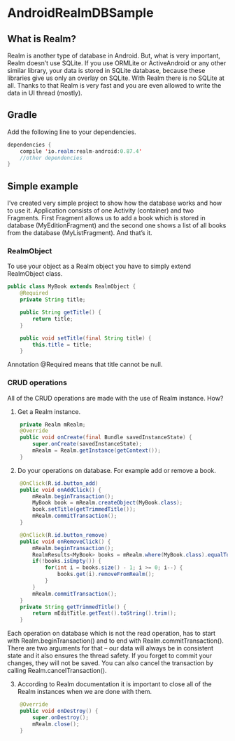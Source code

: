 # AndroidRealmDBSample
## What is Realm?

Realm is another type of database in Android. But, what is very important, Realm doesn’t use SQLite. If you use ORMLite or ActiveAndroid or any other similar library, your data is stored in SQLite database, because these libraries give us only an overlay on SQLite. With Realm there is no SQLite at all. Thanks to that Realm is very fast and you are even allowed to write the data in UI thread (mostly).

## Gradle
Add the following line to your dependencies.
```java
dependencies {
    compile 'io.realm:realm-android:0.87.4'
    //other dependencies
}
```

## Simple example

I’ve created very simple project to show how the database works and how to use it. Application consists of one Activity (container) and two Fragments. First Fragment allows us to add a book which is stored in database (MyEditionFragment) and the second one shows a list of all books from the database (MyListFragment). And that’s it.

### RealmObject
To use your object as a Realm object you have to simply extend RealmObject class.
```java
public class MyBook extends RealmObject {
    @Required
    private String title;

    public String getTitle() {
        return title;
    }

    public void setTitle(final String title) {
        this.title = title;
    }
```


Annotation @Required means that title cannot be null.

### CRUD operations
All of the CRUD operations are made with the use of Realm instance. How?

1. Get a Realm instance.
```java
    private Realm mRealm;
    @Override
    public void onCreate(final Bundle savedInstanceState) {
        super.onCreate(savedInstanceState);
        mRealm = Realm.getInstance(getContext());
    }
```


2. Do your operations on database. For example add or remove a book.
```java
    @OnClick(R.id.button_add)
    public void onAddClick() {
        mRealm.beginTransaction();
        MyBook book = mRealm.createObject(MyBook.class);
        book.setTitle(getTrimmedTitle());
        mRealm.commitTransaction();
    }

    @OnClick(R.id.button_remove)
    public void onRemoveClick() {
        mRealm.beginTransaction();
        RealmResults<MyBook> books = mRealm.where(MyBook.class).equalTo("title", getTrimmedTitle()).findAll();
        if(!books.isEmpty()) {
            for(int i = books.size() - 1; i >= 0; i--) {
                books.get(i).removeFromRealm();
            }
        }
        mRealm.commitTransaction();
    }
    private String getTrimmedTitle() {
        return mEditTitle.getText().toString().trim();
    }
```


Each operation on database which is not the read operation, has to start with Realm.beginTransaction() and to end with Realm.commitTransaction(). There are two arguments for that – our data will always be in consistent state and it also ensures the thread safety. If you forget to commit your changes, they will not be saved. You can also cancel the transaction by calling Realm.cancelTransaction().

3. According to Realm documentation it is important to close all of the Realm instances when we are done with them.
```java
    @Override
    public void onDestroy() {
        super.onDestroy();
        mRealm.close();
    }
```
